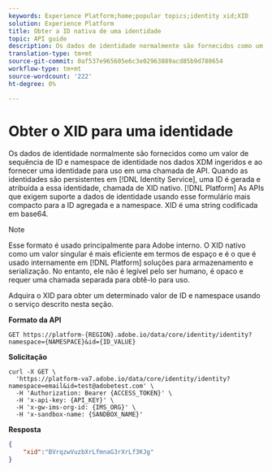 ```yaml
---
keywords: Experience Platform;home;popular topics;identity xid;XID
solution: Experience Platform
title: Obter a ID nativa de uma identidade
topic: API guide
description: Os dados de identidade normalmente são fornecidos como um valor de sequência de ID e namespace de identidade nos dados XDM ingeridos e ao fornecer uma identidade para uso em uma chamada de API. Quando as identidades são persistentes no Serviço de identidade, uma ID é gerada e atribuída a essa identidade, chamada de XID nativo. APIs de plataforma que exigem suporte a dados de identidade usando esse formulário mais compacto para a ID agregada e a namespace. XID é uma string codificada em base64.
translation-type: tm+mt
source-git-commit: 0af537e965605e6c3e02963889acd85b9d780654
workflow-type: tm+mt
source-wordcount: '222'
ht-degree: 0%

---
```



# Obter o XID para uma identidade

Os dados de identidade normalmente são fornecidos como um valor de sequência de ID e namespace de identidade nos dados XDM ingeridos e ao fornecer uma identidade para uso em uma chamada de API. Quando as identidades são persistentes em [!DNL Identity Service], uma ID é gerada e atribuída a essa identidade, chamada de XID nativo. [!DNL Platform] As APIs que exigem suporte a dados de identidade usando esse formulário mais compacto para a ID agregada e a namespace. XID é uma string codificada em base64.

>[!NOTE]
>
>Esse formato é usado principalmente para Adobe interno. O XID nativo como um valor singular é mais eficiente em termos de espaço e é o que é usado internamente em [!DNL Platform] soluções para armazenamento e serialização. No entanto, ele não é legível pelo ser humano, é opaco e requer uma chamada separada para obtê-lo para uso.

Adquira o XID para obter um determinado valor de ID e namespace usando o serviço descrito nesta seção.

**Formato da API**

```http
GET https://platform-{REGION}.adobe.io/data/core/identity/identity?namespace={NAMESPACE}&id={ID_VALUE}
```

**Solicitação**

```shell
curl -X GET \
  'https://platform-va7.adobe.io/data/core/identity/identity?namespace=email&id=test@adobetest.com' \
  -H 'Authorization: Bearer {ACCESS_TOKEN}' \
  -H 'x-api-key: {API_KEY}' \
  -H 'x-gw-ims-org-id: {IMS_ORG}' \
  -H 'x-sandbox-name: {SANDBOX_NAME}'
```

**Resposta**

```json
{
    "xid":"BVrqzwVuzbXrLfmnaG3rXrLf3KJg"
}
```
